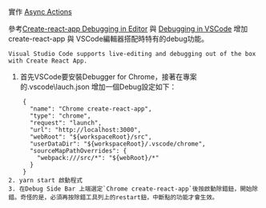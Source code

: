實作 [Async Actions](http://redux.js.org/docs/advanced/AsyncActions.html)

參考[Create-react-app Debugging in Editor](https://github.com/facebookincubator/create-react-app/blob/master/packages/react-scripts/template/README.md#debugging-in-the-editor) 與 [Debugging in VSCode](https://code.visualstudio.com/docs/editor/debugging)
增加create-react-app 與 VSCode編輯器搭配時特有的debug功能。
```
Visual Studio Code supports live-editing and debugging out of the box with Create React App.
```

1. 首先VSCode要安裝Debugger for Chrome，接著在專案的.vscode\lauch.json 增加一個Debug設定如下：
```
    {
      "name": "Chrome create-react-app",
      "type": "chrome",
      "request": "launch",
      "url": "http://localhost:3000",
      "webRoot": "${workspaceRoot}/src",
      "userDataDir": "${workspaceRoot}/.vscode/chrome",
      "sourceMapPathOverrides": {
        "webpack:///src/*": "${webRoot}/*"
      }
    }
2. yarn start 啟動程式
3. 在Debug Side Bar 上端選定`Chrome create-react-app`後按啟動除錯鈕，開始除錯。奇怪的是，必須再按除錯工具列上的restart鈕，中斷點的功能才會生效。
```